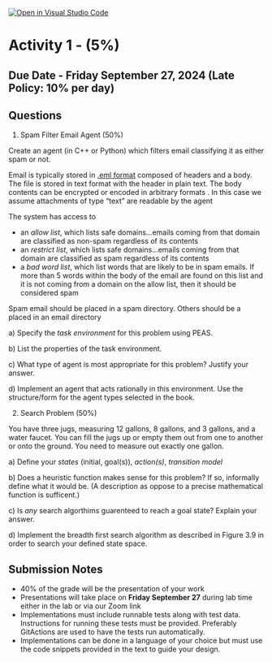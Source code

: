 [![Open in Visual Studio Code](https://classroom.github.com/assets/open-in-vscode-2e0aaae1b6195c2367325f4f02e2d04e9abb55f0b24a779b69b11b9e10269abc.svg)](https://classroom.github.com/online_ide?assignment_repo_id=15963158&assignment_repo_type=AssignmentRepo)
# Activity 1 - (5%)
## Due Date - Friday September 27, 2024 (Late Policy: 10% per day)
## Questions


1. Spam Filter Email Agent (50%)

Create an agent (in C++ or Python) which filters email classifying it as either spam or not.

Email is typically stored in [.eml format](https://docs.fileformat.com/email/eml/#brief-history-of-eml) composed of headers and a body.  The file is stored in text format with the header in plain text.  The body contents can be encrypted or encoded in arbitrary formats .  In this case we assume attachments of type “text” are readable by the agent

The system has access to 
-	an _allow list_, which lists safe domains…emails coming from that domain are classified as non-spam regardless of its contents 
-	an _restrict list_, which lists safe domains…emails coming from that domain are classified as spam regardless of its contents 
-	a _bad word list_, which list words that are likely to be in spam emails. If more than 5 words within the body of the email are found on this list and it is not coming from a domain on the allow list, then it should be considered spam 

Spam email should be placed in a spam directory.  Others should be a placed in an email directory 


a) Specify the *task environment* for this problem using PEAS.

b)	List the properties of the task environment.

c)	What type of agent is most appropriate for this problem?  Justify your answer.

d)	Implement an agent that acts rationally in this environment.  Use the structure/form for the agent types selected in the book.


 
2. Search Problem (50%)

You have three jugs, measuring 12 gallons, 8 gallons, and 3 gallons, and a water faucet. You can fill the jugs up or empty them out from one to another or onto the ground. You need to measure out exactly one gallon.

a) Define your _states_ (initial, goal(s)), _action(s)_, _transition model_

b) Does a heuristic function makes sense for this problem?  If so, informally define what it would be. (A description as oppose to a precise mathematical function is sufficent.) 

c) Is _any_ search algorthims guarenteed to reach a goal state?  Explain your answer.

d)	Implement the breadth first search algorithm as described in Figure 3.9 in order to search your defined state space.


 ## Submission Notes

 - 40% of the grade will be the presentation of your work
 - Presentations will take place on **Friday September 27** during lab time either in the lab or via our Zoom link
 - Implementations must include runnable tests along with test data.  Instructions for running these tests must be provided.  Preferably GitActions are used to have the tests run automatically.
 - Implementations can be done in a language of your choice but must use the code snippets provided in the text to guide your design.
 
